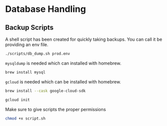 # Database Handling

## Backup Scripts

A shell script has been created for quickly taking backups. You can call it be providing an env file.

```sh
./scripts/db_dump.sh prod.env
```

`mysqldump` is needed which can installed with homebrew.

```sh
brew install mysql
```

`gcloud` is needed which can be installed with homebrew.

```sh
brew install --cask google-cloud-sdk
```

```sh
gcloud init
```

Make sure to give scripts the proper permissions

```sh
chmod +x script.sh
```

